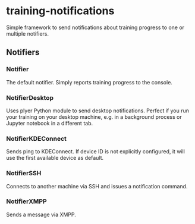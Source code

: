 # training-notifications

Simple framework to send notifications about training progress
to one or multiple notifiers.


## Notifiers

### Notifier

The default notifier. Simply reports training progress to the console.

### NotifierDesktop

Uses plyer Python module to send desktop notifications.
Perfect if you run your training on your desktop machine, e.g. in a background
process or Jupyter notebook in a different tab.

### NotifierKDEConnect

Sends ping to KDEConnect. If device ID is not explicitly configured, it will
use the first available device as default.


### NotifierSSH

Connects to another machine via SSH and issues a notification command.


### NotifierXMPP

Sends a message via XMPP.

